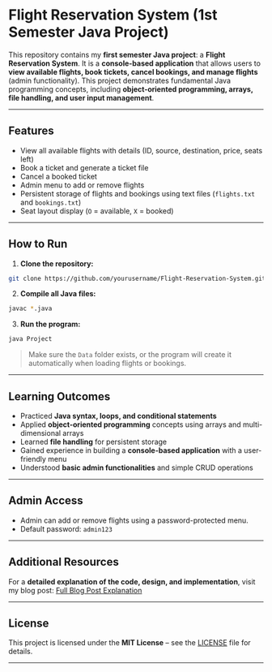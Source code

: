 # Flight Reservation System (1st Semester Java Project)

This repository contains my **first semester Java project**: a **Flight Reservation System**. It is a **console-based application** that allows users to **view available flights, book tickets, cancel bookings, and manage flights** (admin functionality). This project demonstrates fundamental Java programming concepts, including **object-oriented programming, arrays, file handling, and user input management**.

---

## Features

* View all available flights with details (ID, source, destination, price, seats left)
* Book a ticket and generate a ticket file
* Cancel a booked ticket
* Admin menu to add or remove flights
* Persistent storage of flights and bookings using text files (`flights.txt` and `bookings.txt`)
* Seat layout display (`O` = available, `X` = booked)

---

## How to Run

1. **Clone the repository:**

```bash
git clone https://github.com/yourusername/Flight-Reservation-System.git
```

2. **Compile all Java files:**

```bash
javac *.java
```

3. **Run the program:**

```bash
java Project
```

> Make sure the `Data` folder exists, or the program will create it automatically when loading flights or bookings.

---

## Learning Outcomes

* Practiced **Java syntax, loops, and conditional statements**
* Applied **object-oriented programming** concepts using arrays and multi-dimensional arrays
* Learned **file handling** for persistent storage
* Gained experience in building a **console-based application** with a user-friendly menu
* Understood **basic admin functionalities** and simple CRUD operations

---

## Admin Access

* Admin can add or remove flights using a password-protected menu.
* Default password: `admin123`

---

## Additional Resources

For a **detailed explanation of the code, design, and implementation**, visit my blog post:
[Full Blog Post Explanation](https://hassan-codes.blogspot.com/2025/08/0.html)

---

## License

This project is licensed under the **MIT License** – see the [LICENSE](LICENSE) file for details.

---
